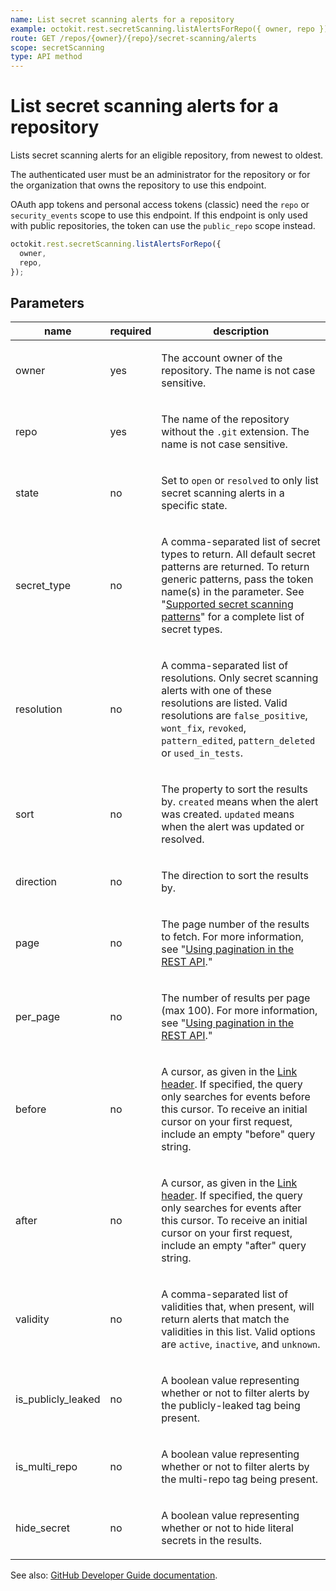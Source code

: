 ```yaml
---
name: List secret scanning alerts for a repository
example: octokit.rest.secretScanning.listAlertsForRepo({ owner, repo })
route: GET /repos/{owner}/{repo}/secret-scanning/alerts
scope: secretScanning
type: API method
---
```


# List secret scanning alerts for a repository

Lists secret scanning alerts for an eligible repository, from newest to oldest.

The authenticated user must be an administrator for the repository or for the organization that owns the repository to use this endpoint.

OAuth app tokens and personal access tokens (classic) need the `repo` or `security_events` scope to use this endpoint. If this endpoint is only used with public repositories, the token can use the `public_repo` scope instead.

```js
octokit.rest.secretScanning.listAlertsForRepo({
  owner,
  repo,
});
```

## Parameters

<table>
  <thead>
    <tr>
      <th>name</th>
      <th>required</th>
      <th>description</th>
    </tr>
  </thead>
  <tbody>
    <tr><td>owner</td><td>yes</td><td>

The account owner of the repository. The name is not case sensitive.

</td></tr>
<tr><td>repo</td><td>yes</td><td>

The name of the repository without the `.git` extension. The name is not case sensitive.

</td></tr>
<tr><td>state</td><td>no</td><td>

Set to `open` or `resolved` to only list secret scanning alerts in a specific state.

</td></tr>
<tr><td>secret_type</td><td>no</td><td>

A comma-separated list of secret types to return. All default secret patterns are returned. To return generic patterns, pass the token name(s) in the parameter. See "[Supported secret scanning patterns](https://docs.github.com/code-security/secret-scanning/introduction/supported-secret-scanning-patterns#supported-secrets)" for a complete list of secret types.

</td></tr>
<tr><td>resolution</td><td>no</td><td>

A comma-separated list of resolutions. Only secret scanning alerts with one of these resolutions are listed. Valid resolutions are `false_positive`, `wont_fix`, `revoked`, `pattern_edited`, `pattern_deleted` or `used_in_tests`.

</td></tr>
<tr><td>sort</td><td>no</td><td>

The property to sort the results by. `created` means when the alert was created. `updated` means when the alert was updated or resolved.

</td></tr>
<tr><td>direction</td><td>no</td><td>

The direction to sort the results by.

</td></tr>
<tr><td>page</td><td>no</td><td>

The page number of the results to fetch. For more information, see "[Using pagination in the REST API](https://docs.github.com/rest/using-the-rest-api/using-pagination-in-the-rest-api)."

</td></tr>
<tr><td>per_page</td><td>no</td><td>

The number of results per page (max 100). For more information, see "[Using pagination in the REST API](https://docs.github.com/rest/using-the-rest-api/using-pagination-in-the-rest-api)."

</td></tr>
<tr><td>before</td><td>no</td><td>

A cursor, as given in the [Link header](https://docs.github.com/rest/guides/using-pagination-in-the-rest-api#using-link-headers). If specified, the query only searches for events before this cursor. To receive an initial cursor on your first request, include an empty "before" query string.

</td></tr>
<tr><td>after</td><td>no</td><td>

A cursor, as given in the [Link header](https://docs.github.com/rest/guides/using-pagination-in-the-rest-api#using-link-headers). If specified, the query only searches for events after this cursor. To receive an initial cursor on your first request, include an empty "after" query string.

</td></tr>
<tr><td>validity</td><td>no</td><td>

A comma-separated list of validities that, when present, will return alerts that match the validities in this list. Valid options are `active`, `inactive`, and `unknown`.

</td></tr>
<tr><td>is_publicly_leaked</td><td>no</td><td>

A boolean value representing whether or not to filter alerts by the publicly-leaked tag being present.

</td></tr>
<tr><td>is_multi_repo</td><td>no</td><td>

A boolean value representing whether or not to filter alerts by the multi-repo tag being present.

</td></tr>
<tr><td>hide_secret</td><td>no</td><td>

A boolean value representing whether or not to hide literal secrets in the results.

</td></tr>
  </tbody>
</table>

See also: [GitHub Developer Guide documentation](https://docs.github.com/rest/secret-scanning/secret-scanning#list-secret-scanning-alerts-for-a-repository).
